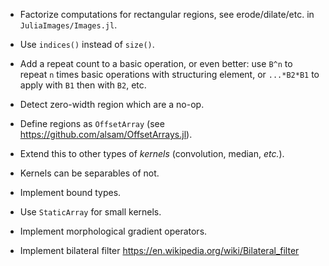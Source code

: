 * Factorize computations for rectangular regions, see erode/dilate/etc.  in
  `JuliaImages/Images.jl`.

* Use `indices()` instead of `size()`.

* Add a repeat count to a basic operation, or even better: use `B^n` to repeat
  `n` times basic operations with structuring element, or `...*B2*B1` to apply
  with `B1` then with `B2`, etc.

* Detect zero-width region which are a no-op.

* Define regions as `OffsetArray` (see
  https://github.com/alsam/OffsetArrays.jl).

* Extend this to other types of *kernels* (convolution, median, *etc.*).

* Kernels can be separables of not.

* Implement bound types.

* Use `StaticArray` for small kernels.

* Implement morphological gradient operators.

* Implement bilateral filter https://en.wikipedia.org/wiki/Bilateral_filter
